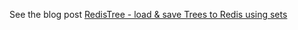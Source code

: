 See the blog post [RedisTree - load & save Trees to Redis using sets](http://blog.fgribreau.com/2013/09/how-to-load-save-trees-using-redis-sets.html)
